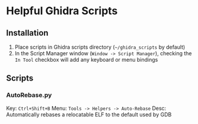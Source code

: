 # Helpful Ghidra Scripts
## Installation
1. Place scripts in Ghidra scripts directory (`~/ghidra_scripts` by default)
2. In the Script Manager window (`Window -> Script Manager`), checking the `In Tool` checkbox will add any keyboard or menu bindings

## Scripts
### AutoRebase.py
Key:  `Ctrl+Shift+B`
Menu: `Tools -> Helpers -> Auto-Rebase`
Desc: Automatically rebases a relocatable ELF to the default used by GDB

